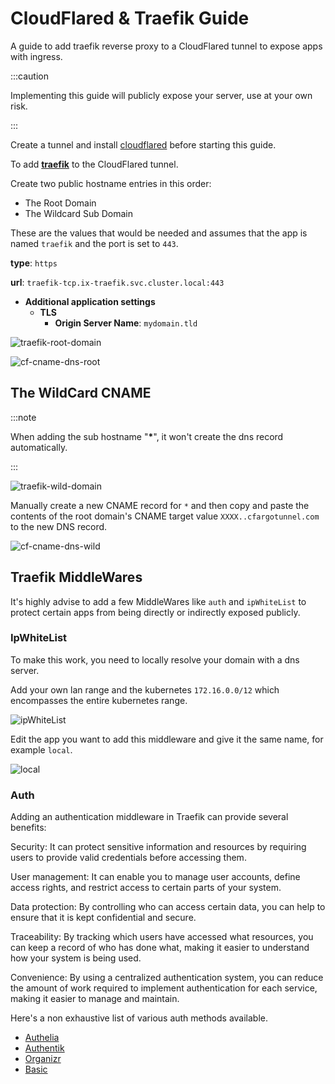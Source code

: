 # CloudFlared & Traefik Guide

A guide to add traefik reverse proxy to a CloudFlared tunnel to expose apps with ingress.

:::caution

Implementing this guide will publicly expose your server, use at your own risk.

:::

Create a tunnel and install [cloudflared](https://truecharts.org/charts/stable/cloudflared/installation_notes) before starting this guide.

To add [**traefik**](https://truecharts.org/charts/enterprise/traefik/how-to#how-to) to the CloudFlared tunnel.

Create two public hostname entries in this order:

- The Root Domain
- The Wildcard Sub Domain

These are the values that would be needed and assumes that the app is named `traefik` and the port is set to `443`.

**type**: `https`

**url**: `traefik-tcp.ix-traefik.svc.cluster.local:443`

- **Additional application settings**
  - **TLS**
    - **Origin Server Name**: `mydomain.tld`

![traefik-root-domain](/img/apps/cloudflared/community-cloudflared-traefik-guide/traefik-cloudflared-root-domain.png)

![cf-cname-dns-root](/img/apps/cloudflared/community-cloudflared-traefik-guide/cf-cname-root-cfargotunnel.png)

## The WildCard CNAME

:::note

When adding the sub hostname "**\***", it won't create the dns record automatically.

:::

![traefik-wild-domain](/img/apps/cloudflared/community-cloudflared-traefik-guide/traefik-cloudflared-wild-domain.png)

Manually create a new CNAME record for `*` and then copy and paste the contents of the root domain's CNAME target value `XXXX..cfargotunnel.com` to the new DNS record.

![cf-cname-dns-wild](/img/apps/cloudflared/community-cloudflared-traefik-guide/cf-cname-wild-cfargotunnel.png)

## Traefik MiddleWares

It's highly advise to add a few MiddleWares like `auth` and `ipWhiteList` to protect certain apps from being directly or indirectly exposed publicly.

### IpWhiteList

To make this work, you need to locally resolve your domain with a dns server.

Add your own lan range and the kubernetes `172.16.0.0/12` which encompasses the entire kubernetes range.

![ipWhiteList](/img/apps/cloudflared/community-cloudflared-traefik-guide/traefik-whitelist.png)

Edit the app you want to add this middleware and give it the same name, for example `local`.

![local](/img/apps/cloudflared/community-cloudflared-traefik-guide/traefik-midlleware-local.png)

### Auth

Adding an authentication middleware in Traefik can provide several benefits:

Security: It can protect sensitive information and resources by requiring users to provide valid credentials before accessing them.

User management: It can enable you to manage user accounts, define access rights, and restrict access to certain parts of your system.

Data protection: By controlling who can access certain data, you can help to ensure that it is kept confidential and secure.

Traceability: By tracking which users have accessed what resources, you can keep a record of who has done what, making it easier to understand how your system is being used.

Convenience: By using a centralized authentication system, you can reduce the amount of work required to implement authentication for each service, making it easier to manage and maintain.

Here's a non exhaustive list of various auth methods available.

- [Authelia](<https://www.youtube.com/watch?v=cmMm5keX1vk&t=1s>)
- [Authentik](<https://truecharts.org/charts/stable/authentik/how_to>)
- [Organizr](<https://truecharts.org/charts/stable/organizr/forward_auth>)
- [Basic](<https://truecharts.org/charts/enterprise/traefik/traefik-basicAuth-middleware>)
